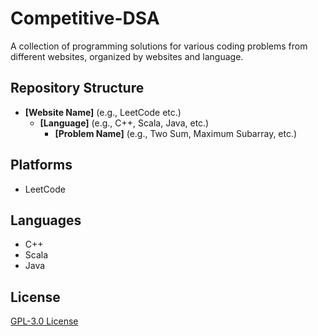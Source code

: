 # Competitive-DSA

A collection of programming solutions for various coding problems from different websites, organized by websites and language.

## Repository Structure

* **[Website Name]** (e.g., LeetCode etc.)
	+ **[Language]** (e.g., C++, Scala, Java, etc.)
		- **[Problem Name]** (e.g., Two Sum, Maximum Subarray, etc.)

## Platforms

* LeetCode

## Languages

* C++
* Scala
* Java

## License

[GPL-3.0 License](LICENSE)
